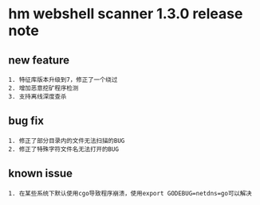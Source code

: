﻿# hm webshell scanner 1.3.0 release note

## new feature

    1. 特征库版本升级到7，修正了一个绕过
    2. 增加恶意挖矿程序检测
    3. 支持离线深度查杀

## bug fix

    1. 修正了部分目录内的文件无法扫描的BUG
    2. 修正了特殊字符文件名无法打开的BUG

## known issue

    1. 在某些系统下默认使用cgo导致程序崩溃，使用export GODEBUG=netdns=go可以解决


	
